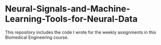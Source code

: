 # Neural-Signals-and-Machine-Learning-Tools-for-Neural-Data
This repository includes the code I wrote for the weekly assignments in this Biomedical Engineering course. 

